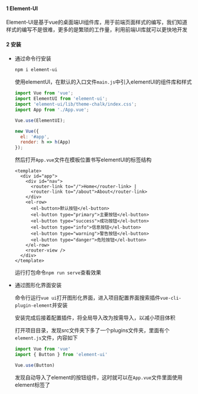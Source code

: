 #### 1 Element-UI

Element-UI是基于vue的桌面端UI组件库，用于前端页面样式的编写，我们知道样式的编写不是很难，更多的是繁琐的工作量，利用前端UI库就可以更快地开发

#### 2 安装

- 通过命令行安装

  ```sh
  npm i element-ui
  ```

  使用elementUI，在默认的入口文件`main.js`中引入elementUI的组件库和样式

  ```js
  import Vue from 'vue';
  import ElementUI from 'element-ui';
  import 'element-ui/lib/theme-chalk/index.css';
  import App from './App.vue';
  
  Vue.use(ElementUI);
  
  new Vue({
    el: '#app',
    render: h => h(App)
  });
  ```

  然后打开`App.vue`文件在模板位置书写elementUI的标签结构

  ```vue
  <template>
    <div id="app">
      <div id="nav">
        <router-link to="/">Home</router-link> |
        <router-link to="/about">About</router-link>
      </div>
      <el-row>
        <el-button>默认按钮</el-button>
        <el-button type="primary">主要按钮</el-button>
        <el-button type="success">成功按钮</el-button>
        <el-button type="info">信息按钮</el-button>
        <el-button type="warning">警告按钮</el-button>
        <el-button type="danger">危险按钮</el-button>
      </el-row>
      <router-view />
    </div>
  </template>
  ```

  运行打包命令`npm run serve`查看效果

- 通过图形化界面安装

  命令行运行`vue ui`打开图形化界面，进入项目配置界面搜索插件`vue-cli-plugin-element`并安装

  安装完成后接着配置插件，将全局导入改为按需导入，以减小项目体积

  打开项目目录，发现src文件夹下多了一个plugins文件夹，里面有个`element.js`文件，内容如下

  ```js
  import Vue from 'vue'
  import { Button } from 'element-ui'
  
  Vue.use(Button)
  ```

  发现自动导入了element的按钮组件，这时就可以在`App.vue`文件里面使用element标签了

















